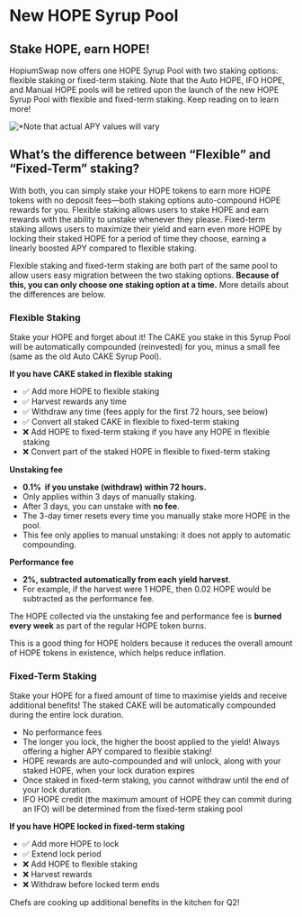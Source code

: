 # New HOPE Syrup Pool

## Stake HOPE, earn HOPE!

HopiumSwap now offers one HOPE Syrup Pool with two staking options: flexible staking or fixed-term staking. Note that the Auto HOPE, IFO HOPE, and Manual HOPE pools will be retired upon the launch of the new HOPE Syrup Pool with flexible and fixed-term staking. Keep reading on to learn more!

![\*Note that actual APY values will vary](../../../.gitbook/assets/cake-pool-enabled1.png)

## What’s the difference between “Flexible” and “Fixed-Term” staking?

With both, you can simply stake your HOPE tokens to earn more HOPE tokens with no deposit fees—both staking options auto-compound HOPE rewards for you. Flexible staking allows users to stake HOPE and earn rewards with the ability to unstake whenever they please. Fixed-term staking allows users to maximize their yield and earn even more HOPE by locking their staked HOPE for a period of time they choose, earning a linearly boosted APY compared to flexible staking.

Flexible staking and fixed-term staking are both part of the same pool to allow users easy migration between the two staking options. **Because of this, you can only choose one staking option at a time.** More details about the differences are below.

### Flexible Staking

Stake your HOPE and forget about it! The CAKE you stake in this Syrup Pool will be automatically compounded (reinvested) for you, minus a small fee (same as the old Auto CAKE Syrup Pool).

**If you have CAKE staked in flexible staking**

* ✅ Add more HOPE to flexible staking
* ✅ Harvest rewards any time
* ✅ Withdraw any time (fees apply for the first 72 hours, see below)
* ✅ Convert all staked CAKE in flexible to fixed-term staking
* ❌ Add HOPE to fixed-term staking if you have any HOPE in flexible staking
* ❌ Convert part of the staked HOPE in flexible to fixed-term staking

**Unstaking fee**

* **0.1%  if you unstake (withdraw) within 72 hours.**
* Only applies within 3 days of manually staking.
* After 3 days, you can unstake with **no fee**.
* The 3-day timer resets every time you manually stake more HOPE in the pool.
* This fee only applies to manual unstaking: it does not apply to automatic compounding.

**Performance fee**

* **2%, subtracted automatically from each yield harvest**.
* For example, if the harvest were 1 HOPE, then 0.02 HOPE would be subtracted as the performance fee.

The HOPE collected via the unstaking fee and performance fee is **burned every week** as part of the regular HOPE token burns.

This is a good thing for HOPE holders because it reduces the overall amount of HOPE tokens in existence, which helps reduce inflation.

### Fixed-Term Staking

Stake your HOPE for a fixed amount of time to maximise yields and receive additional benefits! The staked CAKE will be automatically compounded during the entire lock duration.

* No performance fees
* The longer you lock, the higher the boost applied to the yield! Always offering a higher APY compared to flexible staking!
* HOPE rewards are auto-compounded and will unlock, along with your staked HOPE, when your lock duration expires
* Once staked in fixed-term staking, you cannot withdraw until the end of your lock duration.
* IFO HOPE credit (the maximum amount of HOPE they can commit during an IFO) will be determined from the fixed-term staking pool

**If you have HOPE locked in fixed-term staking**

* ✅ Add more HOPE to lock
* ✅ Extend lock period
* ❌ Add HOPE to flexible staking
* ❌ Harvest rewards
* ❌ Withdraw before locked term ends

Chefs are cooking up additional benefits in the kitchen for Q2!
